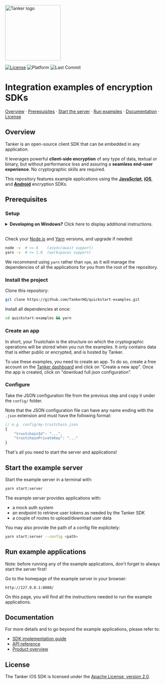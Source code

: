 [last-commit-badge]: https://img.shields.io/github/last-commit/TankerHQ/quickstart-examples.svg?label=Last%20commit&logo=github
[license-badge]: https://img.shields.io/badge/License-Apache%202.0-blue.svg
[license-link]: https://opensource.org/licenses/Apache-2.0
[platform-badge]: https://img.shields.io/static/v1.svg?label=Platform&message=android%20%7C%20ios%20%7C%20javascript&color=lightgrey

<img src="https://cdn.jsdelivr.net/gh/TankerHQ/sdk-js@v1.10.1/src/public/tanker.png" alt="Tanker logo" width="180" />

[![License][license-badge]][license-link]
![Platform][platform-badge]
![Last Commit][last-commit-badge]

# Integration examples of encryption SDKs

[Overview](#overview) · [Prerequisites](#prerequisites) · [Start the server](#start-the-example-server) · [Run examples](#run-example-applications) · [Documentation](#documentation) · [License](#license)

## Overview

Tanker is an open-source client SDK that can be embedded in any application.

It leverages powerful **client-side encryption** of any type of data, textual or binary, but without performance loss and assuring a **seamless end-user experience**. No cryptographic skills are required.

This repository features example applications using the **[JavaScript](https://github.com/TankerHQ/sdk-js)**, **[iOS](https://github.com/TankerHQ/sdk-ios)**, and **[Android](https://github.com/TankerHQ/sdk-android)** encryption SDKs.

## Prerequisites

### Setup

<details>
<summary><b>Developing on Windows?</b> Click here to display additional instructions.</summary>

#### ↡↡↡↡↡↡↡↡↡↡ Windows instructions ↡↡↡↡↡↡↡↡↡↡

<br />

On Windows 10 version 1607 or later, the easiest way to run the quickstart examples is by installing the [Windows Subsystem for Linux](https://msdn.microsoft.com/en-us/commandline/wsl/about).

Although it is possible to set up a Node.js stack on older Windows versions, the amount of work required is out of the scope of this guide.

Once you have enabled [Windows Subsystem for Linux](https://msdn.microsoft.com/en-us/commandline/wsl/about), open a new Command Prompt instance and type the following:

```bash
bash
```

Your Command Prompt instance should now be a Bash instance.

For the record, you can access your Windows `C:\` drive at anytime under `/mnt/c`.

Let's update the repo lists and packages:

```bash
sudo apt update -y && sudo apt upgrade -y
```

Install Node.js:

```
sudo apt install nodejs
```

Install Yarn by [following the Ubuntu instructions](https://yarnpkg.com/en/docs/install#debian-stable) on yarnpkg.com.

#### ↟↟↟↟↟↟↟↟↟↟ Windows instructions ↟↟↟↟↟↟↟↟↟↟

</details>

<br />

Check your [Node.js](https://nodejs.org/en/) and [Yarn](https://yarnpkg.com/en/docs/install) versions, and upgrade if needed:
```bash
node -v  # >= 8    (async/await support)
yarn -v  # >= 1.0  (workspaces support)
```

We recommend using `yarn` rather than `npm`, as it will manage the dependencies of all the applications for you from the root of the repository.

### Install the project

Clone this repository:
```bash
git clone https://github.com/TankerHQ/quickstart-examples.git
```

Install all dependencies at once:
```bash
cd quickstart-examples && yarn
```

### Create an app

In short, your Trustchain is the structure on which the cryptographic operations will be stored when you run the examples. It only contains data that is either public or encrypted, and is hosted by Tanker.

To use these examples, you need to create an app. To do so, create a free account on the [Tanker dashboard](https://dashboard.tanker.io/signup) and click on "Create a new app". Once the app is created, click on "download full json configuration".

### Configure

Take the JSON configuration file from the previous step and copy it under the `config/` folder.

Note that the JSON configuration file can have any name ending with the `.json` extension and must have the following format:

```javascript
// e.g. config/my-trustchain.json
{
    "trustchainId": "...",
    "trustchainPrivateKey": "..."
}
```

That's all you need to start the server and applications!

## Start the example server

Start the example server in a terminal with:

```bash
yarn start:server
```

The example server provides applications with:
* a mock auth system
* an endpoint to retrieve user tokens as needed by the Tanker SDK
* a couple of routes to upload/download user data

You may also provide the path of a config file explicitely:

```bash
yarn start:server --config <path>
```

## Run example applications

Note: before running any of the example applications, don't forget to always start the server first!

Go to the homepage of the example server in your browser:

```
http://127.0.0.1:8080/
```

On this page, you will find all the instructions needed to run the example applications.

## Documentation

For more details and to go beyond the example applications, please refer to:

* [SDK implementation guide](https://tanker.io/docs/latest/guide/getting-started/)
* [API reference](https://tanker.io/docs/latest/api/tanker/)
* [Product overview](https://tanker.io/product)

## License

The Tanker iOS SDK is licensed under the [Apache License, version 2.0](http://www.apache.org/licenses/LICENSE-2.0).
